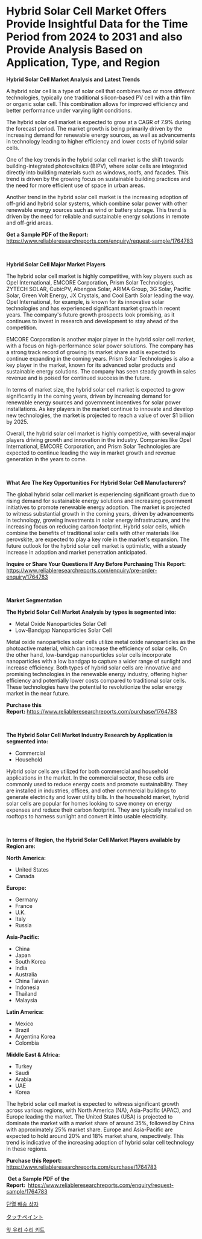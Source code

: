 <p><h1>Hybrid Solar Cell Market Offers Provide Insightful Data for the Time Period from 2024 to 2031 and also Provide Analysis Based on Application, Type, and Region</h1></p><p><strong>Hybrid Solar Cell Market Analysis and Latest Trends</strong></p>
<p><p>A hybrid solar cell is a type of solar cell that combines two or more different technologies, typically one traditional silicon-based PV cell with a thin film or organic solar cell. This combination allows for improved efficiency and better performance under varying light conditions. </p><p>The hybrid solar cell market is expected to grow at a CAGR of 7.9% during the forecast period. The market growth is being primarily driven by the increasing demand for renewable energy sources, as well as advancements in technology leading to higher efficiency and lower costs of hybrid solar cells. </p><p>One of the key trends in the hybrid solar cell market is the shift towards building-integrated photovoltaics (BIPV), where solar cells are integrated directly into building materials such as windows, roofs, and facades. This trend is driven by the growing focus on sustainable building practices and the need for more efficient use of space in urban areas. </p><p>Another trend in the hybrid solar cell market is the increasing adoption of off-grid and hybrid solar systems, which combine solar power with other renewable energy sources such as wind or battery storage. This trend is driven by the need for reliable and sustainable energy solutions in remote and off-grid areas.</p></p>
<p><strong>Get a Sample PDF of the Report:&nbsp;</strong> <a href="https://www.reliableresearchreports.com/enquiry/request-sample/1764783">https://www.reliableresearchreports.com/enquiry/request-sample/1764783</a></p>
<p>&nbsp;</p>
<p><strong>Hybrid Solar Cell Major Market Players</strong></p>
<p><p>The hybrid solar cell market is highly competitive, with key players such as Opel International, EMCORE Corporation, Prism Solar Technologies, ZYTECH SOLAR, CubicPV, Abengoa Solar, ARIMA Group, 3G Solar, Pacific Solar, Green Volt Energy, JX Crystals, and Cool Earth Solar leading the way. Opel International, for example, is known for its innovative solar technologies and has experienced significant market growth in recent years. The company's future growth prospects look promising, as it continues to invest in research and development to stay ahead of the competition.</p><p>EMCORE Corporation is another major player in the hybrid solar cell market, with a focus on high-performance solar power solutions. The company has a strong track record of growing its market share and is expected to continue expanding in the coming years. Prism Solar Technologies is also a key player in the market, known for its advanced solar products and sustainable energy solutions. The company has seen steady growth in sales revenue and is poised for continued success in the future.</p><p>In terms of market size, the hybrid solar cell market is expected to grow significantly in the coming years, driven by increasing demand for renewable energy sources and government incentives for solar power installations. As key players in the market continue to innovate and develop new technologies, the market is projected to reach a value of over $1 billion by 2025.</p><p>Overall, the hybrid solar cell market is highly competitive, with several major players driving growth and innovation in the industry. Companies like Opel International, EMCORE Corporation, and Prism Solar Technologies are expected to continue leading the way in market growth and revenue generation in the years to come.</p></p>
<p>&nbsp;</p>
<p><strong>What Are The Key Opportunities For Hybrid Solar Cell Manufacturers?</strong></p>
<p><p>The global hybrid solar cell market is experiencing significant growth due to rising demand for sustainable energy solutions and increasing government initiatives to promote renewable energy adoption. The market is projected to witness substantial growth in the coming years, driven by advancements in technology, growing investments in solar energy infrastructure, and the increasing focus on reducing carbon footprint. Hybrid solar cells, which combine the benefits of traditional solar cells with other materials like perovskite, are expected to play a key role in the market's expansion. The future outlook for the hybrid solar cell market is optimistic, with a steady increase in adoption and market penetration anticipated.</p></p>
<p><strong>Inquire or Share Your Questions If Any Before Purchasing This Report:</strong> <a href="https://www.reliableresearchreports.com/enquiry/pre-order-enquiry/1764783">https://www.reliableresearchreports.com/enquiry/pre-order-enquiry/1764783</a></p>
<p>&nbsp;</p>
<p><strong>Market Segmentation</strong></p>
<p><strong>The Hybrid Solar Cell Market Analysis by types is segmented into:</strong></p>
<p><ul><li>Metal Oxide Nanoparticles Solar Cell</li><li>Low-Bandgap Nanoparticles Solar Cell</li></ul></p>
<p><p>Metal oxide nanoparticles solar cells utilize metal oxide nanoparticles as the photoactive material, which can increase the efficiency of solar cells. On the other hand, low-bandgap nanoparticles solar cells incorporate nanoparticles with a low bandgap to capture a wider range of sunlight and increase efficiency. Both types of hybrid solar cells are innovative and promising technologies in the renewable energy industry, offering higher efficiency and potentially lower costs compared to traditional solar cells. These technologies have the potential to revolutionize the solar energy market in the near future.</p></p>
<p><strong>Purchase this Report:&nbsp;</strong><a href="https://www.reliableresearchreports.com/purchase/1764783">https://www.reliableresearchreports.com/purchase/1764783</a></p>
<p>&nbsp;</p>
<p><strong>The Hybrid Solar Cell Market Industry Research by Application is segmented into:</strong></p>
<p><ul><li>Commercial</li><li>Household</li></ul></p>
<p><p>Hybrid solar cells are utilized for both commercial and household applications in the market. In the commercial sector, these cells are commonly used to reduce energy costs and promote sustainability. They are installed in industries, offices, and other commercial buildings to generate electricity and lower utility bills. In the household market, hybrid solar cells are popular for homes looking to save money on energy expenses and reduce their carbon footprint. They are typically installed on rooftops to harness sunlight and convert it into usable electricity.</p></p>
<p>&nbsp;</p>
<p><strong>In terms of Region, the Hybrid Solar Cell Market Players available by Region are:</strong></p>
<p>
    <p> <strong> North America: </strong>
        <ul>
            <li>United States</li>
            <li>Canada</li>
        </ul>
        </p> 
    <p> <strong> Europe: </strong>
        <ul>
            <li>Germany</li>
            <li>France</li>
            <li>U.K.</li>
            <li>Italy</li>
            <li>Russia</li>
        </ul>
        </p> 
    <p> <strong> Asia-Pacific: </strong>
        <ul>
            <li>China</li>
            <li>Japan</li>
            <li>South Korea</li>
            <li>India</li>
            <li>Australia</li>
            <li>China Taiwan</li>
            <li>Indonesia</li>
            <li>Thailand</li>
            <li>Malaysia</li>
        </ul>
        </p> 
    <p> <strong> Latin America: </strong>
        <ul>
            <li>Mexico</li>
            <li>Brazil</li>
            <li>Argentina Korea</li>
            <li>Colombia</li>
        </ul>
        </p> 
    <p> <strong> Middle East & Africa: </strong>
        <ul>
            <li>Turkey</li>
            <li>Saudi</li>
            <li>Arabia</li>
            <li>UAE</li>
            <li>Korea</li>
        </ul>
    </p>
    </p>
<p><p>The hybrid solar cell market is expected to witness significant growth across various regions, with North America (NA), Asia-Pacific (APAC), and Europe leading the market. The United States (USA) is projected to dominate the market with a market share of around 35%, followed by China with approximately 25% market share. Europe and Asia-Pacific are expected to hold around 20% and 18% market share, respectively. This trend is indicative of the increasing adoption of hybrid solar cell technology in these regions.</p></p>
<p><strong>Purchase this Report: </strong><a href="https://www.reliableresearchreports.com/purchase/1764783">https://www.reliableresearchreports.com/purchase/1764783</a></p>
<p>&nbsp;<strong>Get a Sample PDF of the Report:&nbsp;&nbsp;</strong><a href="https://www.reliableresearchreports.com/enquiry/request-sample/1764783">https://www.reliableresearchreports.com/enquiry/request-sample/1764783</a></p>
<p><strong></strong></p>
<p><p><a href="https://github.com/xvz497517413/Market-Research-Report-List-1/blob/main/512729315341.md">단열 배송 상자</a></p><p><a href="https://medium.com/@aaronanfotrrd897367/%E3%82%BF%E3%83%83%E3%83%81%E3%83%9A%E3%82%A4%E3%83%B3%E3%83%88%E5%B8%82%E5%A0%B4%E3%81%AF-%E5%B8%82%E5%A0%B4%E3%82%B7%E3%82%A7%E3%82%A2-%E3%82%B5%E3%82%A4%E3%82%BA-20231%E5%B9%B4%E3%81%BE%E3%81%A7%E3%81%AE%E4%BA%88%E6%B8%AC%E3%81%AB%E7%84%A6%E7%82%B9%E3%82%92%E5%BD%93%E3%81%A6%E3%81%A6%E3%81%84%E3%81%BE%E3%81%99-fbd0498f3d53">タッチペイント</a></p><p><a href="https://medium.com/@johnsonlowe2023_38650/%ED%92%8D%EA%B4%91-%EC%B0%A8%EC%B0%BD-%EC%88%98%EB%A6%AC-%ED%82%A4%ED%8A%B8-%EC%8B%9C%EC%9E%A5-%EA%B7%9C%EB%AA%A8-%EC%8B%9C%EC%9E%A5-%EC%A0%84%EB%A7%9D-%EB%B0%8F-%EC%8B%9C%EC%9E%A5-%EC%98%88%EC%B8%A1-2024%EB%85%84%EB%B6%80%ED%84%B0-2031%EB%85%84-3124bce59c4c">앞 유리 수리 키트</a></p></p>